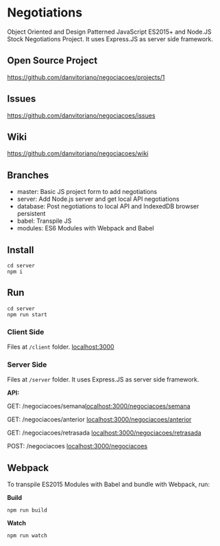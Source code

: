 # Negotiations

Object Oriented and Design Patterned JavaScript ES2015+ and Node.JS Stock Negotiations Project. It uses Express.JS as server side framework.

## Open Source Project

https://github.com/danvitoriano/negociacoes/projects/1

## Issues

https://github.com/danvitoriano/negociacoes/issues

## Wiki

https://github.com/danvitoriano/negociacoes/wiki

## Branches

- master: Basic JS project form to add negotiations
- server: Add Node.js server and get local API negotiations
- database: Post negotiations to local API and IndexedDB browser persistent
- babel: Transpile JS
- modules: ES6 Modules with Webpack and Babel

## Install

```
cd server
npm i
```

## Run

```
cd server
npm run start
```

### Client Side

Files at `/client` folder.
[localhost:3000](http://localhost:3000)

### Server Side

Files at `/server` folder.
It uses Express.JS as server side framework.

**API:**

GET: /negociacoes/semana[localhost:3000/negociacoes/semana](http://localhost:3000/negociacoes/semana)

GET: /negociacoes/anterior [localhost:3000/negociacoes/anterior](http://localhost:3000/negociacoes/anterior)

GET: /negociacoes/retrasada [localhost:3000/negociacoes/retrasada](http://localhost:3000/negociacoes/retrasada)

POST: /negociacoes [localhost:3000/negociacoes](http://localhost:3000/negociacoes)

## Webpack

To transpile ES2015 Modules with Babel and bundle with Webpack, run:

**Build**

```
npm run build
```

**Watch**

```
npm run watch
```
